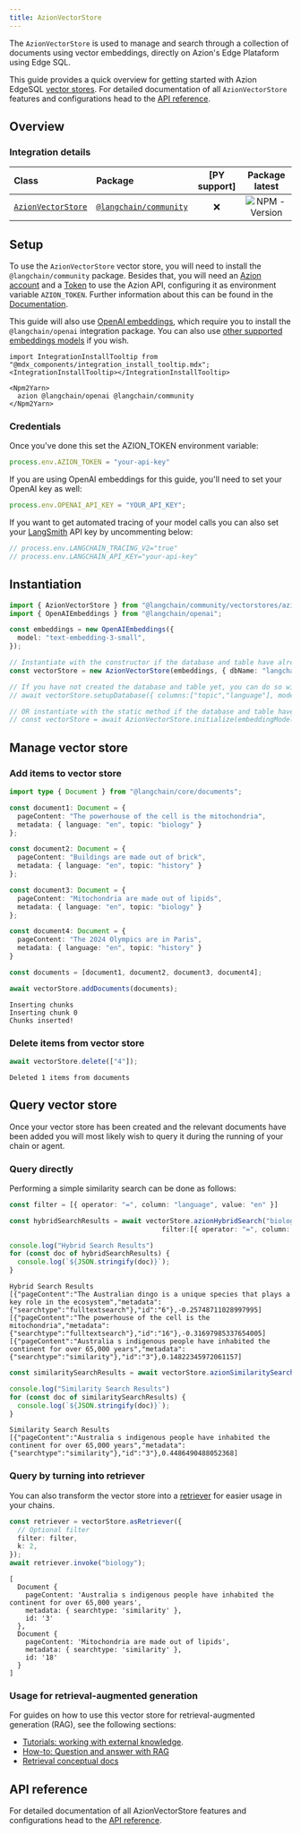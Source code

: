 ```yaml
---
title: AzionVectorStore
---
```


The `AzionVectorStore` is used to manage and search through a collection of documents using vector embeddings, directly on Azion's Edge Plataform using Edge SQL.

This guide provides a quick overview for getting started with Azion EdgeSQL [vector stores](/oss/concepts/#vectorstores). For detailed documentation of all `AzionVectorStore` features and configurations head to the [API reference](https://api.js.langchain.com/classes/_langchain_community.vectorstores_azion_edgesql.AzionVectorStore.html).

## Overview

### Integration details

| Class | Package | [PY support] |  Package latest |
| :--- | :--- | :---: | :---: |
| [`AzionVectorStore`](https://api.js.langchain.com/classes/langchain_community_vectorstores_azion_edgesql.AzionVectorStore.html) | [`@langchain/community`](https://npmjs.com/@langchain/community) | ❌ |  ![NPM - Version](https://img.shields.io/npm/v/@langchain/community?style=flat-square&label=%20&) |

## Setup

To use the `AzionVectorStore` vector store, you will need to install the `@langchain/community` package. Besides that, you will need an [Azion account](https://www.azion.com/en/documentation/products/accounts/creating-account/) and a [Token](https://www.azion.com/en/documentation/products/guides/personal-tokens/) to use the Azion API, configuring it as environment variable `AZION_TOKEN`. Further information about this can be found in the [Documentation](https://www.azion.com/en/documentation/).

This guide will also use [OpenAI embeddings](/oss/integrations/text_embedding/openai), which require you to install the `@langchain/openai` integration package. You can also use [other supported embeddings models](/oss/integrations/text_embedding) if you wish.

```{=mdx}
import IntegrationInstallTooltip from "@mdx_components/integration_install_tooltip.mdx";
<IntegrationInstallTooltip></IntegrationInstallTooltip>

<Npm2Yarn>
  azion @langchain/openai @langchain/community
</Npm2Yarn>
```
### Credentials

Once you've done this set the AZION_TOKEN environment variable:

```typescript
process.env.AZION_TOKEN = "your-api-key"
```
If you are using OpenAI embeddings for this guide, you'll need to set your OpenAI key as well:

```typescript
process.env.OPENAI_API_KEY = "YOUR_API_KEY";
```
If you want to get automated tracing of your model calls you can also set your [LangSmith](https://docs.smith.langchain.com/) API key by uncommenting below:

```typescript
// process.env.LANGCHAIN_TRACING_V2="true"
// process.env.LANGCHAIN_API_KEY="your-api-key"
```
## Instantiation


```typescript
import { AzionVectorStore } from "@langchain/community/vectorstores/azion_edgesql";
import { OpenAIEmbeddings } from "@langchain/openai";

const embeddings = new OpenAIEmbeddings({
  model: "text-embedding-3-small",
});

// Instantiate with the constructor if the database and table have already been created
const vectorStore = new AzionVectorStore(embeddings, { dbName: "langchain", tableName: "documents" });

// If you have not created the database and table yet, you can do so with the setupDatabase method
// await vectorStore.setupDatabase({ columns:["topic","language"], mode: "hybrid" })

// OR instantiate with the static method if the database and table have not been created yet
// const vectorStore = await AzionVectorStore.initialize(embeddingModel, { dbName: "langchain", tableName: "documents" }, { columns:[], mode: "hybrid" })
```
## Manage vector store

### Add items to vector store


```typescript
import type { Document } from "@langchain/core/documents";

const document1: Document = {
  pageContent: "The powerhouse of the cell is the mitochondria",
  metadata: { language: "en", topic: "biology" }
};

const document2: Document = {
  pageContent: "Buildings are made out of brick",
  metadata: { language: "en", topic: "history" }
};

const document3: Document = {
  pageContent: "Mitochondria are made out of lipids",
  metadata: { language: "en", topic: "biology" }
};

const document4: Document = {
  pageContent: "The 2024 Olympics are in Paris",
  metadata: { language: "en", topic: "history" }
}

const documents = [document1, document2, document3, document4];

await vectorStore.addDocuments(documents);
```
```output
Inserting chunks
Inserting chunk 0
Chunks inserted!
```
### Delete items from vector store


```typescript
await vectorStore.delete(["4"]);
```
```output
Deleted 1 items from documents
```
## Query vector store

Once your vector store has been created and the relevant documents have been added you will most likely wish to query it during the running of your chain or agent.

### Query directly

Performing a simple similarity search can be done as follows:


```typescript
const filter = [{ operator: "=", column: "language", value: "en" }]

const hybridSearchResults = await vectorStore.azionHybridSearch("biology", {kfts:2, kvector:1,
                                      filter:[{ operator: "=", column: "language", value: "en" }]});

console.log("Hybrid Search Results")
for (const doc of hybridSearchResults) {
  console.log(`${JSON.stringify(doc)}`);
}
```
```output
Hybrid Search Results
[{"pageContent":"The Australian dingo is a unique species that plays a key role in the ecosystem","metadata":{"searchtype":"fulltextsearch"},"id":"6"},-0.25748711028997995]
[{"pageContent":"The powerhouse of the cell is the mitochondria","metadata":{"searchtype":"fulltextsearch"},"id":"16"},-0.31697985337654005]
[{"pageContent":"Australia s indigenous people have inhabited the continent for over 65,000 years","metadata":{"searchtype":"similarity"},"id":"3"},0.14822345972061157]
```

```typescript
const similaritySearchResults = await vectorStore.azionSimilaritySearch("australia", {kvector:3, filter:[{ operator: "=", column: "topic", value: "history" }]});

console.log("Similarity Search Results")
for (const doc of similaritySearchResults) {
  console.log(`${JSON.stringify(doc)}`);
}
```
```output
Similarity Search Results
[{"pageContent":"Australia s indigenous people have inhabited the continent for over 65,000 years","metadata":{"searchtype":"similarity"},"id":"3"},0.4486490488052368]
```
### Query by turning into retriever

You can also transform the vector store into a [retriever](/oss/concepts/#retrievers) for easier usage in your chains.


```typescript
const retriever = vectorStore.asRetriever({
  // Optional filter
  filter: filter,
  k: 2,
});
await retriever.invoke("biology");
```
```output
[
  Document {
    pageContent: 'Australia s indigenous people have inhabited the continent for over 65,000 years',
    metadata: { searchtype: 'similarity' },
    id: '3'
  },
  Document {
    pageContent: 'Mitochondria are made out of lipids',
    metadata: { searchtype: 'similarity' },
    id: '18'
  }
]
```
### Usage for retrieval-augmented generation

For guides on how to use this vector store for retrieval-augmented generation (RAG), see the following sections:

- [Tutorials: working with external knowledge](/oss/tutorials/#working-with-external-knowledge).
- [How-to: Question and answer with RAG](/oss/how-to/#qa-with-rag)
- [Retrieval conceptual docs](/oss/concepts/retrieval)

## API reference

For detailed documentation of all AzionVectorStore features and configurations head to the [API reference](https://api.js.langchain.com/classes/_langchain_community.vectorstores_azion_edgesql.AzionVectorStore.html).
